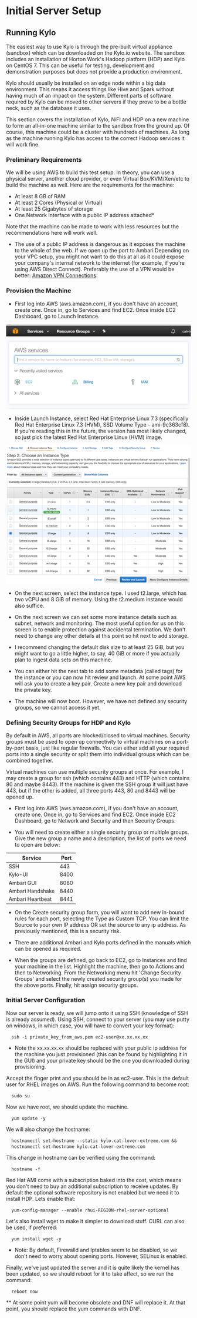 # Initial Server Setup

## Running Kylo

The easiest way to use Kylo is through the pre-built virtual appliance (sandbox) which can be downloaded on the Kylo.io website. The sandbox includes an installation of Horton Work's Hadoop platform (HDP) and Kylo on CentOS 7. This can be useful for testing, development and demonstration purposes but does not provide a production environment.

Kylo should usually be installed on an edge node within a big data environment. This means it access things like Hive and Spark without having much of an impact on the system. Different parts of software required by Kylo can be moved to other servers if they prove to be a bottle neck, such as the database it uses.

This section covers the installation of Kylo, NiFI and HDP on a new machine to form an all-in-one machine similar to the sandbox from the ground up. Of course, this machine could be a cluster with hundreds of machines. As long as the machine running Kylo has access to the correct Hadoop services it will work fine.

### Preliminary Requirements

We will be using AWS to build this test setup. In theory, you can use a physical server, another cloud provider, or even Virtual Box/KVM/Xen/etc to build the machine as well. Here are the requirements for the machine:

- At least 8 GB of RAM
- At least 2 Cores (Physical or Virtual)
- At least 25 Gigabytes of storage
- One Network Interface with a public IP address attached*

Note that the machine can be made to work with less resources but the recommendations here will work well.

* The use of a public IP address is dangerous as it exposes the machine to the whole of the web. If we open up the port to Ambari Depending on your VPC setup, you might not want to do this at all as it could expose your company's internal network to the internet (for example, if you're using AWS Direct Connect). Preferably the use of a VPN would be better: [Amazon VPN Connections](http://docs.aws.amazon.com/AmazonVPC/latest/UserGuide/vpn-connections.html).

### Provision the Machine

- First log into AWS (aws.amazon.com), if you don't have an account, create one. Once in, go to Services and find EC2. Once inside EC2 Dashboard, go to Launch Instance.

![Local Image](/images/aws-services.png)

- Inside Launch Instance, select Red Hat Enterprise Linux 7.3 (specifically Red Hat Enterprise Linux 7.3 (HVM), SSD Volume Type - ami-9c363cf8). If you're reading this in the future, the version has most likely changed, so just pick the latest Red Hat Enterprise Linux (HVM) image.

![Local Image](/images/ec2-instance-size.png)

- On the next screen, select the instance type. I used t2.large, which has two vCPU and 8 GiB of memory. Using the t2.medium instance would also suffice.

- On the next screen we can set some more instance details such as subnet, network and monitoring. The most useful option for us on this screen is to enable protection against accidental termination. We don't need to change any other details at this point so hit next to add storage.

- I recommend changing the default disk size to at least 25 GiB, but you might want to go a little higher, to say, 40 GiB or more if you actually plan to ingest data sets on this machine.

- You can either hit the next tab to add some metadata (called tags) for the instance or you can now hit review and launch. At some point AWS will ask you to create a key pair. Create a new key pair and download the private key.

- The machine will now boot. However, we have not defined any security groups, so we cannot access it yet.

### Defining Security Groups for HDP and Kylo

By default in AWS, all ports are blocked/closed to virtual machines. Security groups must be used to open up connectivity to virtual machines on a port-by-port basis, just like regular firewalls. You can either add all your required ports into a single security or split them into individual groups which can be combined together.

Virtual machines can use multiple security groups at once. For example, I may create a group for ssh (which contains 443) and HTTP (which contains 80 and maybe 8443). If the machine is given the SSH group it will just have 443, but if the other is added, all three ports 443, 80 and 8443 will be opened up.

- First log into AWS (aws.amazon.com), if you don't have an account, create one. Once in, go to Services and find EC2. Once inside EC2 Dashboard, go to Network and Security and then Security Groups.

- You will need to create either a single security group or multiple groups. Give the new group a name and a description, the list of ports we need to open are below:

| Service          | Port |
|------------------|------|
| SSH              | 443  |
| Kylo-UI          | 8400 |
| Ambari GUI       | 8080 |
| Ambari Handshake | 8440 |
| Ambari Heartbeat | 8441 |

- On the Create security group form, you will want to add new in-bound rules for each port, selecting the Type as Custom TCP. You can limit the Source to your own IP address OR set the source to any ip address. As previously mentioned, this is a security risk.

- There are additional Ambari and Kylo ports defined in the manuals which can be opened as required.

- When the groups are defined, go back to EC2, go to Instances and find your machine in the list. Highlight the machine, then go to Actions and then to Networking. From the Networking menu hit 'Change Security Groups' and select the newly created security group(s) you made for the above ports. Finally, hit assign security groups.

### Initial Server Configuration

Now our server is ready,  we will jump onto it using SSH (knowledge of SSH is already assumed). Using SSH, connect to your server (you may use putty on windows, in which case, you will have to convert your key format):

```
  ssh -i private_key_from_aws.pem ec2-user@xx.xx.xx.xx
```

* Note the xx.xx.xx.xx should be replaced with your public ip address for the machine you just provisioned (this can be found by highlighting it in the GUI) and your private key should be the one you downloaded during provisioning.

Accept the finger print and you should be in as ec2-user. This is the default user for RHEL images on AWS. Run the following command to become root:

```
  sudo su
```

Now we have root, we should update the machine.

```
  yum update -y
```

We will also change the hostname:

```
  hostnamectl set-hostname --static kylo.cat-lover-extreme.com &&
  hostnamectl set-hostname kylo.cat-lover-extreme.com
```

This change in hostname can be verified using the command:

```
  hostname -f
```

Red Hat AMI come with a subscription baked into the cost, which means you don't need to buy an additional subscription to receive updates. By default the optional software repository is not enabled but we need it to install HDP. Lets enable that:

```
  yum-config-manager --enable rhui-REGION-rhel-server-optional
```

Let's also install wget to make it simpler to download stuff. CURL can also be used, if preferred:

```
  yum install wget -y
```

* Note: By default, Firewalld and Iptables seem to be disabled, so we don't need to worry about opening ports. However, SELinux is enabled.

Finally, we've just updated the server and it is quite likely the kernel has been updated, so we should reboot for it to take affect, so we run the command:

```
  reboot now
```

** At some point yum will become obsolete and DNF will replace it. At that point, you should replace the yum commands with DNF.

